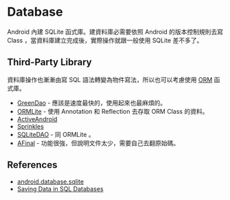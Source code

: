# Database

Android 內建 SQLite 函式庫。建資料庫必需要依照 Android 的版本控制規則去寫 Class ，當資料庫建立完成後，實際操作就跟一般使用 SQLite 差不多了。

## Third-Party Library

資料庫操作也漸漸由寫 SQL 語法轉變為物件寫法，所以也可以考慮使用 [ORM](http://zh.wikipedia.org/wiki/ORM) 函式庫。

* [GreenDao](http://greendao-orm.com/) - 應該是速度最快的，使用起來也最麻煩的。
* [ORMLite](http://ormlite.com/) - 使用 Annotation 和 Reflection 去存取 ORM Class 的資料。
* [ActiveAndroid](https://github.com/pardom/ActiveAndroid)
* [Sprinkles](https://github.com/emilsjolander/sprinkles)
* [SQLiteDAO](https://code.google.com/p/android-sqlite-dao/) - 同 ORMLite 。
* [AFinal](http://www.afinal.org/) - 功能很強，但說明文件太少，需要自己去翻原始碼。

## References

* [android.database.sqlite](http://developer.android.com/reference/android/database/sqlite/SQLiteDatabase.html)
* [Saving Data in SQL Databases](http://developer.android.com/training/basics/data-storage/databases.html)
